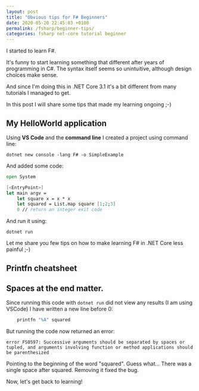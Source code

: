 ```yaml
---
layout: post
title: "Obvious tips for F# Beginners"
date: 2020-05-20 22:45:03 +0100
permalink: /fsharp/beginner-tips/
categories: fsharp net-core tutorial beginner
---
```


I started to learn F#. 

It's funny to start learning something that different after years of programming in C#. The syntax itself seems so unintuitive, although design choices make sense. 

And since I'm doing this in .NET Core 3.1 it's a bit different from many tutorials I managed to get.

In this post I will share some tips that made my learning ongoing ;-)

## My HelloWorld application

Using **VS Code** and the **command line** I created a project using command line:
```
dotnet new console -lang F# -o SimpleExample
```
And added some code:
```fsharp
open System

[<EntryPoint>]
let main argv =
    let square x = x * x
    let squared = List.map square [1;2;3]
    0 // return an integer exit code
```
And run it using:
```
dotnet run
```

Let me share you few tips on how to make learning F# in .NET Core less painful ;-)

## Printfn cheatsheet




## Spaces at the end matter.

Since running this code with `dotnet run` did not view any results (I am using VSCode) I have written a new line before 0:

```fsharp
    printfn "%A" squared 
```

But running the code now returned an error:

```
error FS0597: Successive arguments should be separated by spaces or tupled, and arguments involving function or method applications should be parenthesized
```

Pointing to the beginning of the word "squared".
Guess what... There was a single space after squared. Removing it fixed the bug.

Now, let's get back to learning!